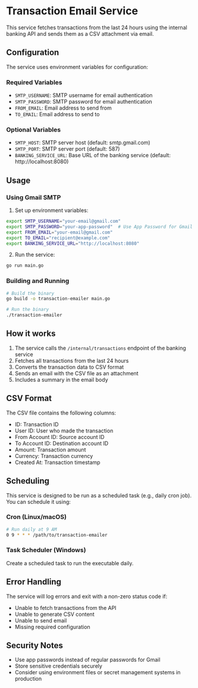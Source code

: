 # Transaction Email Service

This service fetches transactions from the last 24 hours using the internal banking API and sends them as a CSV attachment via email.

## Configuration

The service uses environment variables for configuration:

### Required Variables
- `SMTP_USERNAME`: SMTP username for email authentication
- `SMTP_PASSWORD`: SMTP password for email authentication  
- `FROM_EMAIL`: Email address to send from
- `TO_EMAIL`: Email address to send to

### Optional Variables
- `SMTP_HOST`: SMTP server host (default: smtp.gmail.com)
- `SMTP_PORT`: SMTP server port (default: 587)
- `BANKING_SERVICE_URL`: Base URL of the banking service (default: http://localhost:8080)

## Usage

### Using Gmail SMTP

1. Set up environment variables:
```bash
export SMTP_USERNAME="your-email@gmail.com"
export SMTP_PASSWORD="your-app-password"  # Use App Password for Gmail
export FROM_EMAIL="your-email@gmail.com"
export TO_EMAIL="recipient@example.com"
export BANKING_SERVICE_URL="http://localhost:8080"
```

2. Run the service:
```bash
go run main.go
```

### Building and Running

```bash
# Build the binary
go build -o transaction-emailer main.go

# Run the binary
./transaction-emailer
```

## How it works

1. The service calls the `/internal/transactions` endpoint of the banking service
2. Fetches all transactions from the last 24 hours
3. Converts the transaction data to CSV format
4. Sends an email with the CSV file as an attachment
5. Includes a summary in the email body

## CSV Format

The CSV file contains the following columns:
- ID: Transaction ID
- User ID: User who made the transaction
- From Account ID: Source account ID
- To Account ID: Destination account ID
- Amount: Transaction amount
- Currency: Transaction currency
- Created At: Transaction timestamp

## Scheduling

This service is designed to be run as a scheduled task (e.g., daily cron job). You can schedule it using:

### Cron (Linux/macOS)
```bash
# Run daily at 9 AM
0 9 * * * /path/to/transaction-emailer
```

### Task Scheduler (Windows)
Create a scheduled task to run the executable daily.

## Error Handling

The service will log errors and exit with a non-zero status code if:
- Unable to fetch transactions from the API
- Unable to generate CSV content
- Unable to send email
- Missing required configuration

## Security Notes

- Use app passwords instead of regular passwords for Gmail
- Store sensitive credentials securely
- Consider using environment files or secret management systems in production
